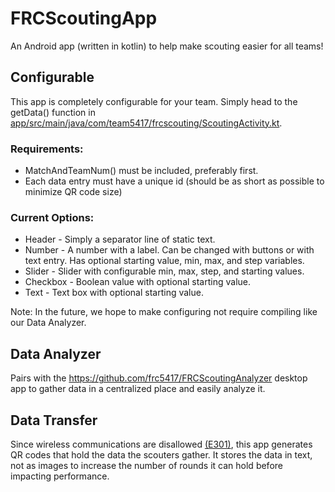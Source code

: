 # FRCScoutingApp
An Android app (written in kotlin) to help make scouting easier for all teams!

## Configurable
This app is completely configurable for your team. Simply head to the getData() function in [app/src/main/java/com/team5417/frcscouting/ScoutingActivity.kt](https://github.com/frc5417/FRCScoutingApp/blob/main/app/src/main/java/com/team5417/frcscouting/ScoutingActivity.kt).

### Requirements:
* MatchAndTeamNum() must be included, preferably first.
* Each data entry must have a unique id (should be as short as possible to minimize QR code size)

### Current Options:
* Header - Simply a separator line of static text.
* Number - A number with a label. Can be changed with buttons or with text entry. Has optional starting value, min, max, and step variables.
* Slider - Slider with configurable min, max, step, and starting values.
* Checkbox - Boolean value with optional starting value.
* Text - Text box with optional starting value.

Note: In the future, we hope to make configuring not require compiling like our Data Analyzer.

## Data Analyzer
Pairs with the https://github.com/frc5417/FRCScoutingAnalyzer desktop app to gather data in a centralized place and easily analyze it.

## Data Transfer
Since wireless communications are disallowed [(E301)](https://www.firstinspires.org/sites/default/files/uploads/frc/EventRulesManual.pdf), this app generates QR codes that hold the data the scouters gather. It stores the data in text, not as images to increase the number of rounds it can hold before impacting performance.
